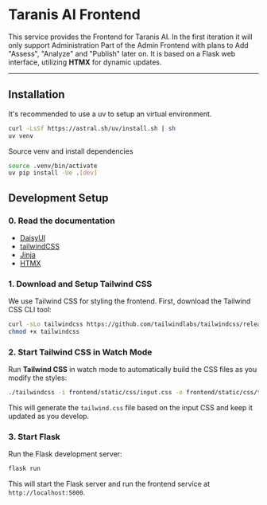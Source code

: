 # Taranis AI Frontend

This service provides the Frontend for Taranis AI. In the first iteration it will only support Administration Part of the Admin Frontend with plans to Add "Assess", "Analyze" and "Publish" later on. It is based on a Flask web interface, utilizing **HTMX** for dynamic updates.

---

## Installation

It's recommended to use a uv to setup an virtual environment.

```bash
curl -LsSf https://astral.sh/uv/install.sh | sh
uv venv
```

Source venv and install dependencies

```bash
source .venv/bin/activate
uv pip install -Ue .[dev]
```

## Development Setup

### 0. Read the documentation

* [DaisyUI](https://daisyui.com/docs/intro/)
* [tailwindCSS](https://tailwindcss.com/docs)
* [Jinja](https://jinja.palletsprojects.com/en/stable/templates/)
* [HTMX](https://htmx.org/docs/)

### 1. Download and Setup Tailwind CSS

We use Tailwind CSS for styling the frontend. First, download the Tailwind CSS CLI tool:

```bash
curl -sLo tailwindcss https://github.com/tailwindlabs/tailwindcss/releases/latest/download/tailwindcss-linux-x64
chmod +x tailwindcss
```

### 2. Start Tailwind CSS in Watch Mode

Run **Tailwind CSS** in watch mode to automatically build the CSS files as you modify the styles:

```bash
./tailwindcss -i frontend/static/css/input.css -o frontend/static/css/tailwind.css --watch
```

This will generate the `tailwind.css` file based on the input CSS and keep it updated as you develop.

### 3. Start Flask

Run the Flask development server:

```bash
flask run
```

This will start the Flask server and run the frontend service at `http://localhost:5000`.
